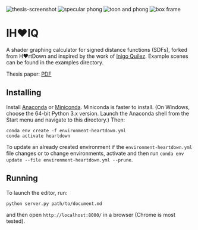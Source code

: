 ![thesis-screenshot](https://user-images.githubusercontent.com/57759778/229257698-f7a526b0-f4bd-4356-b83d-72b5177b3838.png)
![specular phong](https://user-images.githubusercontent.com/57759778/233797570-670987a8-8ef8-4ff5-8f04-263d52f0774d.png)
![toon and phong](https://user-images.githubusercontent.com/57759778/233797589-5449b629-7a34-44de-8e4c-d280b73c85ef.png)
![box frame](https://user-images.githubusercontent.com/57759778/233797593-88a226e4-ae83-41e3-a987-39064e837b72.png)

# IH❤️IQ

A shader graphing calculator for signed distance functions (SDFs), forked from H❤️rtDown and inspired by the work of [Inigo Quilez](https://iquilezles.org/). Example scenes can be found in the examples directory.

Thesis paper: [PDF](https://github.com/HenroKriel/heartdown/files/11472474/ms_thesis.pdf)

## Installing

Install [Anaconda](https://www.anaconda.com/products/individual) or [Miniconda](https://docs.conda.io/en/latest/miniconda.html).
Miniconda is faster to install. (On Windows, choose the 64-bit Python 3.x version. Launch the Anaconda shell from the Start menu and navigate to this directory.)
Then:

    conda env create -f environment-heartdown.yml
    conda activate heartdown

To update an already created environment if the `environment-heartdown.yml` file changes or to change environments, activate and then run `conda env update --file environment-heartdown.yml --prune`.

## Running

To launch the editor, run:

    python server.py path/to/document.md

and then open `http://localhost:8000/` in a browser (Chrome is most tested).

